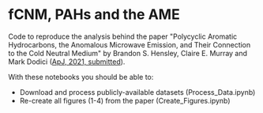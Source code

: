 # fCNM, PAHs and the AME

Code to reproduce the analysis behind the paper "Polycyclic Aromatic Hydrocarbons, the Anomalous Microwave Emission, and Their Connection to the Cold Neutral Medium" by Brandon S. Hensley, Claire E. Murray and Mark Dodici (<a href="https://ui.adsabs.harvard.edu/abs/2021arXiv211103067H/abstract">ApJ, 2021, submitted</a>). 

With these notebooks you should be able to: 

- Download and process publicly-available datasets (Process_Data.ipynb)
- Re-create all figures (1-4) from the paper (Create_Figures.ipynb)
